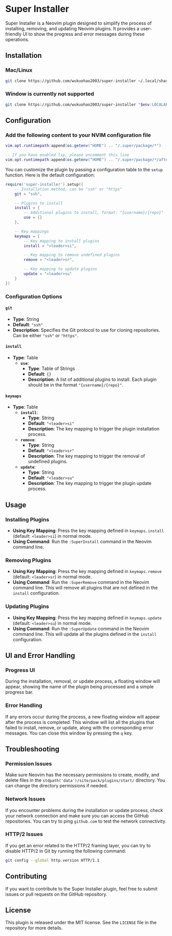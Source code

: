 # Super Installer

Super Installer is a Neovim plugin designed to simplify the process of installing, removing, and updating Neovim plugins. It provides a user-friendly UI to show the progress and error messages during these operations.

## Installation

### Mac/Linux

```bash
git clone https://github.com/wukuohao2003/super-installer ~/.local/share/nvim/site/pack/packer/start
```

### Window is currently not supported

```bash
git clone https://github.com/wukuohao2003/super-installer "$env:LOCALAPPDATA\nvim-data\site\pack/packer/start"
```

## Configuration

### Add the following content to your NVIM configuration file

```lua
vim.opt.runtimepath:append(os.getenv("HOME") .. "/.super/package/*")

-- If you have enabled lsp, please uncomment this line
vim.opt.runtimepath:append(os.getenv("HOME") .. "/.super/package/*/after")
```

You can customize the plugin by passing a configuration table to the `setup` function. Here is the default configuration:

```lua
require('super-installer').setup({
    -- Installation method, can be "ssh" or "https"
    git = "ssh",

    -- Plugins to install
    install = {
        -- Additional plugins to install, format: "{username}/{repo}"
        use = {}
    },

    -- Key mappings
    keymaps = {
        -- Key mapping to install plugins
        install = "<leader>si",

        -- Key mapping to remove undefined plugins
        remove = "<leader>sr",

        -- Key mapping to update plugins
        update = "<leader>su"
    }
})
```

### Configuration Options

#### `git`

- **Type**: String
- **Default**: `"ssh"`
- **Description**: Specifies the Git protocol to use for cloning repositories. Can be either `"ssh"` or `"https"`.

#### `install`

- **Type**: Table
  - **`use`**:
    - **Type**: Table of Strings
    - **Default**: `{}`
    - **Description**: A list of additional plugins to install. Each plugin should be in the format `"{username}/{repo}"`.

#### `keymaps`

- **Type**: Table
  - **`install`**:
    - **Type**: String
    - **Default**: `"<leader>si"`
    - **Description**: The key mapping to trigger the plugin installation process.
  - **`remove`**:
    - **Type**: String
    - **Default**: `"<leader>sr"`
    - **Description**: The key mapping to trigger the removal of undefined plugins.
  - **`update`**:
    - **Type**: String
    - **Default**: `"<leader>su"`
    - **Description**: The key mapping to trigger the plugin update process.

## Usage

### Installing Plugins

- **Using Key Mapping**: Press the key mapping defined in `keymaps.install` (default: `<leader>si`) in normal mode.
- **Using Command**: Run the `:SuperInstall` command in the Neovim command line.

### Removing Plugins

- **Using Key Mapping**: Press the key mapping defined in `keymaps.remove` (default: `<leader>sr`) in normal mode.
- **Using Command**: Run the `:SuperRemove` command in the Neovim command line. This will remove all plugins that are not defined in the `install` configuration.

### Updating Plugins

- **Using Key Mapping**: Press the key mapping defined in `keymaps.update` (default: `<leader>su`) in normal mode.
- **Using Command**: Run the `:SuperUpdate` command in the Neovim command line. This will update all the plugins defined in the `install` configuration.

## UI and Error Handling

### Progress UI

During the installation, removal, or update process, a floating window will appear, showing the name of the plugin being processed and a simple progress bar.

### Error Handling

If any errors occur during the process, a new floating window will appear after the process is completed. This window will list all the plugins that failed to install, remove, or update, along with the corresponding error messages. You can close this window by pressing the `q` key.

## Troubleshooting

### Permission Issues

Make sure Neovim has the necessary permissions to create, modify, and delete files in the `stdpath('data')/site/pack/plugins/start/` directory. You can change the directory permissions if needed.

### Network Issues

If you encounter problems during the installation or update process, check your network connection and make sure you can access the GitHub repositories. You can try to ping `github.com` to test the network connectivity.

### HTTP/2 Issues

If you get an error related to the HTTP/2 framing layer, you can try to disable HTTP/2 in Git by running the following command:

```bash
git config --global http.version HTTP/1.1
```

## Contributing

If you want to contribute to the Super Installer plugin, feel free to submit issues or pull requests on the GitHub repository.

## License

This plugin is released under the MIT license. See the `LICENSE` file in the repository for more details.
